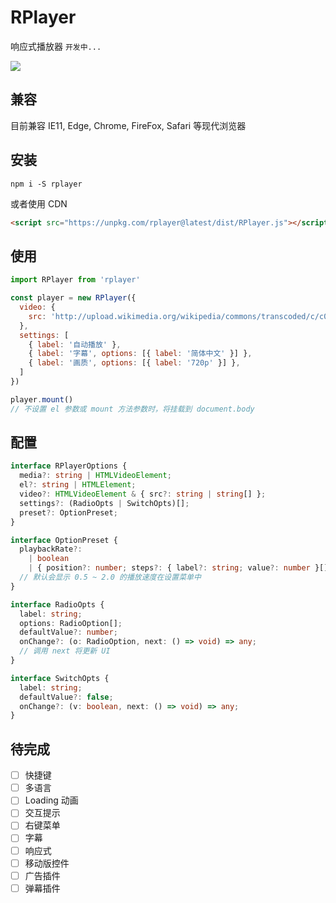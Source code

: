 # RPlayer

响应式播放器 `开发中...`

![](https://i.loli.net/2020/05/05/ZCG8zrSlHXoe1fF.png)

## 兼容

目前兼容 IE11, Edge, Chrome, FireFox, Safari 等现代浏览器

## 安装

```
npm i -S rplayer
```

或者使用 CDN

```html
<script src="https://unpkg.com/rplayer@latest/dist/RPlayer.js"></script>
```

## 使用

```javascript
import RPlayer from 'rplayer'

const player = new RPlayer({
  video: {
    src: 'http://upload.wikimedia.org/wikipedia/commons/transcoded/c/c0/Big_Buck_Bunny_4K.webm/Big_Buck_Bunny_4K.webm.480p.vp9.webm'
  },
  settings: [
    { label: '自动播放' },
    { label: '字幕', options: [{ label: '简体中文' }] },
    { label: '画质', options: [{ label: '720p' }] },
  ]
})

player.mount()
// 不设置 el 参数或 mount 方法参数时，将挂载到 document.body
```

## 配置

```typescript
interface RPlayerOptions {
  media?: string | HTMLVideoElement;
  el?: string | HTMLElement;
  video?: HTMLVideoElement & { src?: string | string[] };
  settings?: (RadioOpts | SwitchOpts)[];
  preset?: OptionPreset;
}

interface OptionPreset {
  playbackRate?:
    | boolean
    | { position?: number; steps?: { label?: string; value?: number }[] };
  // 默认会显示 0.5 ~ 2.0 的播放速度在设置菜单中
}

interface RadioOpts {
  label: string;
  options: RadioOption[];
  defaultValue?: number;
  onChange?: (o: RadioOption, next: () => void) => any;
  // 调用 next 将更新 UI
}

interface SwitchOpts {
  label: string;
  defaultValue?: false;
  onChange?: (v: boolean, next: () => void) => any;
}
```

## 待完成

- [ ] 快捷键
- [ ] 多语言
- [ ] Loading 动画
- [ ] 交互提示
- [ ] 右键菜单
- [ ] 字幕
- [ ] 响应式
- [ ] 移动版控件
- [ ] 广告插件
- [ ] 弹幕插件
